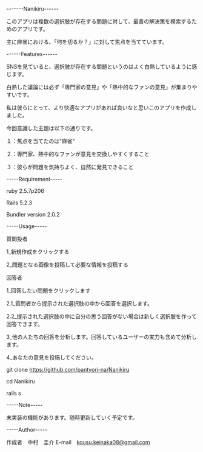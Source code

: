 -------Nanikiru------

このアプリは複数の選択肢が存在する問題に対して、最善の解決策を模索するためのアプリです。

主に麻雀における、「何を切るか？」に対して焦点を当てています。

------Features------

SNSを見ていると、選択肢が存在する問題というのはよく白熱しているように感じます。

白熱した議論には必ず「専門家の意見」や「熱中的なファンの意見」が集まりやすいです。

私は彼らにとって、より快適なアプリがあれば良いなと思いこのアプリを作成しました。

今回意識した主題は以下の通りです。

１：焦点を当てたのは"麻雀"

２：専門家、熱中的なファンが意見を交換しやすくすること

３：彼らが問題を気持ちよく、自然に発見できること



-----Requirement-----

ruby 2.5.7p206

Rails 5.2.3

Bundler version 2.0.2


-----Usage-----

質問投者

1_新規作成をクリックする

2_問題となる画像を投稿して必要な情報を投稿する


回答者

1_回答したい問題をクリックします

2.1_質問者から提示された選択肢の中から回答を選択します。

2.2_提示された選択肢の中に自分の思う回答がない場合は新しく選択肢を作って回答できます。

3_他の人たちの回答を分析します。回答しているユーザーの実力も含めて分析します。

4_あなたの意見を投稿してください。


git clone https://github.com/pantyori-na/Nanikiru

cd Nanikiru

rails s


-----Note-----

未実装の機能があります。随時更新していく予定です。

-----Author-----

作成者　中村　圭介
E-mail　kousu.keinaka08@gmail.com
